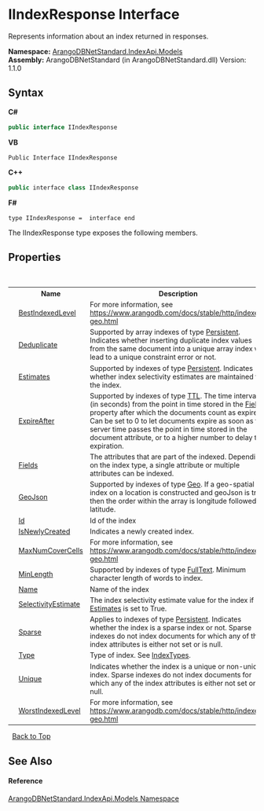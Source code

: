 # IIndexResponse Interface
 

Represents information about an index returned in responses.

**Namespace:**&nbsp;<a href="215740c9-85fc-74fa-998d-14b49b842d56">ArangoDBNetStandard.IndexApi.Models</a><br />**Assembly:**&nbsp;ArangoDBNetStandard (in ArangoDBNetStandard.dll) Version: 1.1.0

## Syntax

**C#**<br />
``` C#
public interface IIndexResponse
```

**VB**<br />
``` VB
Public Interface IIndexResponse
```

**C++**<br />
``` C++
public interface class IIndexResponse
```

**F#**<br />
``` F#
type IIndexResponse =  interface end
```

The IIndexResponse type exposes the following members.


## Properties
&nbsp;<table><tr><th></th><th>Name</th><th>Description</th></tr><tr><td>![Public property](media/pubproperty.gif "Public property")</td><td><a href="41923661-d9f2-f847-5378-d27ed6fca2ff">BestIndexedLevel</a></td><td>
For more information, see https://www.arangodb.com/docs/stable/http/indexes-geo.html</td></tr><tr><td>![Public property](media/pubproperty.gif "Public property")</td><td><a href="1caf5352-00d1-9073-607e-ba0b12bf53f1">Deduplicate</a></td><td>
Supported by array indexes of type <a href="f19abab6-ea77-5c61-5ac3-a78c0858ad67">Persistent</a>. Indicates whether inserting duplicate index values from the same document into a unique array index will lead to a unique constraint error or not.</td></tr><tr><td>![Public property](media/pubproperty.gif "Public property")</td><td><a href="3410e0e7-1086-4955-1899-fbb681ddc2fd">Estimates</a></td><td>
Supported by indexes of type <a href="f19abab6-ea77-5c61-5ac3-a78c0858ad67">Persistent</a>. Indicates whether index selectivity estimates are maintained for the index.</td></tr><tr><td>![Public property](media/pubproperty.gif "Public property")</td><td><a href="a16cf3af-41c5-20ce-7c3d-9fe644f2811a">ExpireAfter</a></td><td>
Supported by indexes of type <a href="216f4928-8de2-9a9d-1180-4f3de05b2a2e">TTL</a>. The time interval (in seconds) from the point in time stored in the <a href="ccb4a8f0-716b-11b9-7425-7d74c6439743">Fields</a> property after which the documents count as expired. Can be set to 0 to let documents expire as soon as the server time passes the point in time stored in the document attribute, or to a higher number to delay the expiration.</td></tr><tr><td>![Public property](media/pubproperty.gif "Public property")</td><td><a href="ccb4a8f0-716b-11b9-7425-7d74c6439743">Fields</a></td><td>
The attributes that are part of the indexed. Depending on the index type, a single attribute or multiple attributes can be indexed.</td></tr><tr><td>![Public property](media/pubproperty.gif "Public property")</td><td><a href="323dbecf-ea7b-31fa-0e1f-3927f6de4ec7">GeoJson</a></td><td>
Supported by indexes of type <a href="deb8b60d-171b-eec7-83d8-e0c8c984a1f6">Geo</a>. If a geo-spatial index on a location is constructed and geoJson is true, then the order within the array is longitude followed by latitude.</td></tr><tr><td>![Public property](media/pubproperty.gif "Public property")</td><td><a href="ed5b6b42-154e-66e6-55b3-cccdefc7eb60">Id</a></td><td>
Id of the index</td></tr><tr><td>![Public property](media/pubproperty.gif "Public property")</td><td><a href="a7e2950d-ca79-fd3c-1d7d-662d424b274b">IsNewlyCreated</a></td><td>
Indicates a newly created index.</td></tr><tr><td>![Public property](media/pubproperty.gif "Public property")</td><td><a href="0ca253ac-432b-feb2-bb7b-9c07dca71c58">MaxNumCoverCells</a></td><td>
For more information, see https://www.arangodb.com/docs/stable/http/indexes-geo.html</td></tr><tr><td>![Public property](media/pubproperty.gif "Public property")</td><td><a href="ee5d428c-bf1b-4d90-8bf9-fb0ee34d89ec">MinLength</a></td><td>
Supported by indexes of type <a href="b01a7e25-6cea-5b51-c623-33ba102e63f2">FullText</a>. Minimum character length of words to index.</td></tr><tr><td>![Public property](media/pubproperty.gif "Public property")</td><td><a href="7837dfdc-3aae-dafe-db0b-1d0c73e29f66">Name</a></td><td>
Name of the index</td></tr><tr><td>![Public property](media/pubproperty.gif "Public property")</td><td><a href="2c7daf0a-1c8c-ae98-fd82-a1b0f5051410">SelectivityEstimate</a></td><td>
The index selectivity estimate value for the index if <a href="3410e0e7-1086-4955-1899-fbb681ddc2fd">Estimates</a> is set to True.</td></tr><tr><td>![Public property](media/pubproperty.gif "Public property")</td><td><a href="69247780-f68e-fbff-79aa-bba5666ac7a7">Sparse</a></td><td>
Applies to indexes of type <a href="f19abab6-ea77-5c61-5ac3-a78c0858ad67">Persistent</a>. Indicates whether the index is a sparse index or not. Sparse indexes do not index documents for which any of the index attributes is either not set or is null.</td></tr><tr><td>![Public property](media/pubproperty.gif "Public property")</td><td><a href="587d55a0-46f4-9d7a-2429-1342a0269ea4">Type</a></td><td>
Type of index. See <a href="a0413491-8858-0a13-cda4-8a61e461320f">IndexTypes</a>.</td></tr><tr><td>![Public property](media/pubproperty.gif "Public property")</td><td><a href="8c47c7a2-de9f-9a97-8a24-1c1b8bfcf762">Unique</a></td><td>
Indicates whether the index is a unique or non-unique index. Sparse indexes do not index documents for which any of the index attributes is either not set or is null.</td></tr><tr><td>![Public property](media/pubproperty.gif "Public property")</td><td><a href="4d2bf53e-9f18-7baf-d58e-00cb9e436727">WorstIndexedLevel</a></td><td>
For more information, see https://www.arangodb.com/docs/stable/http/indexes-geo.html</td></tr></table>&nbsp;
<a href="#iindexresponse-interface">Back to Top</a>

## See Also


#### Reference
<a href="215740c9-85fc-74fa-998d-14b49b842d56">ArangoDBNetStandard.IndexApi.Models Namespace</a><br />